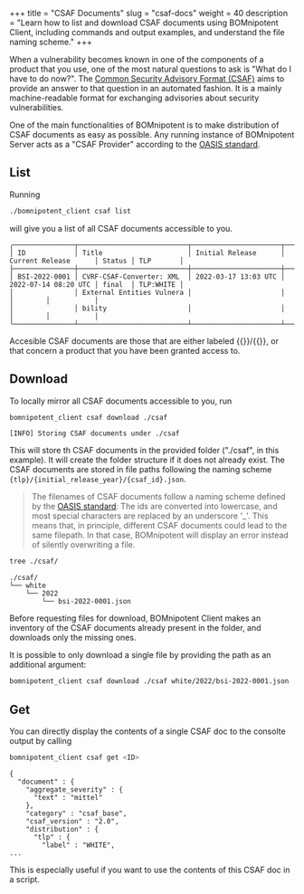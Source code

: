 +++
title = "CSAF Documents"
slug = "csaf-docs"
weight = 40
description = "Learn how to list and download CSAF documents using BOMnipotent Client, including commands and output examples, and understand the file naming scheme."
+++

When a vulnerability becomes known in one of the components of a product that you use, one of the most natural questions to ask is "What do I have to do now?". The [Common Security Advisory Format (CSAF)](https://www.csaf.io/) aims to provide an answer to that question in an automated fashion. It is a mainly machine-readable format for exchanging advisories about security vulnerabilities.

One of the main functionalities of BOMnipotent is to make distribution of CSAF documents as easy as possible. Any running instance of BOMnipotent Server acts as a "CSAF Provider" according to the [OASIS standard](https://docs.oasis-open.org/csaf/csaf/v2.0/os/csaf-v2.0-os.html#722-role-csaf-provider).

## List

Running

```bash
./bomnipotent_client csaf list
```

will give you a list of all CSAF documents accessible to you.

``` {wrap="false" title="output"}
╭───────────────┬───────────────────────────┬──────────────────────┬──────────────────────┬────────┬───────────╮
│ ID            │ Title                     │ Initial Release      │ Current Release      │ Status │ TLP       │
├───────────────┼───────────────────────────┼──────────────────────┼──────────────────────┼────────┼───────────┤
│ BSI-2022-0001 │ CVRF-CSAF-Converter: XML  │ 2022-03-17 13:03 UTC │ 2022-07-14 08:20 UTC │ final  │ TLP:WHITE │
│               │ External Entities Vulnera │                      │                      │        │           │
│               │ bility                    │                      │                      │        │           │
╰───────────────┴───────────────────────────┴──────────────────────┴──────────────────────┴────────┴───────────╯
```

Accesible CSAF documents are those that are either labeled {{<tlp-white>}}/{{<tlp-clear>}}, or that concern a product that you have been granted access to.

## Download

To locally mirror all CSAF documents accessible to you, run
```bash
bomnipotent_client csaf download ./csaf
```
``` {wrap="false" title="output"}
[INFO] Storing CSAF documents under ./csaf
```

This will store th CSAF documents in the provided folder ("./csaf", in this example). It will create the folder structure if it does not already exist. The CSAF documents are stored in file paths following the naming scheme `{tlp}/{initial_release_year}/{csaf_id}.json`. 

> The filenames of CSAF documents follow a naming scheme defined by the [OASIS standard](https://docs.oasis-open.org/csaf/csaf/v2.0/os/csaf-v2.0-os.html#51-filename): The ids are converted into lowercase, and most special characters are replaced by an underscore '_'. This means that, in principle, different CSAF documents could lead to the same filepath. In that case, BOMnipotent will display an error instead of silently overwriting a file.


```bash
tree ./csaf/
```

``` {wrap="false" title="output"}
./csaf/
└── white
    └── 2022
        └── bsi-2022-0001.json
```

Before requesting files for download, BOMnipotent Client makes an inventory of the CSAF documents already present in the folder, and downloads only the missing ones.

It is possible to only download a single file by providing the path as an additional argument:

```bash
bomnipotent_client csaf download ./csaf white/2022/bsi-2022-0001.json
```

## Get

You can directly display the contents of a single CSAF doc to the consolte output by calling
```bash
bomnipotent_client csaf get <ID>
```
``` {wrap="false" title="output (cropped)"}
{
  "document" : {
    "aggregate_severity" : {
      "text" : "mittel"
    },
    "category" : "csaf_base",
    "csaf_version" : "2.0",
    "distribution" : {
      "tlp" : {
        "label" : "WHITE",
...
```

This is especially useful if you want to use the contents of this CSAF doc in a script.
